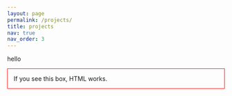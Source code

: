 ```yaml
---
layout: page
permalink: /projects/
title: projects
nav: true
nav_order: 3
---
```


hello

<div style="border:1px solid red; padding:1em;">If you see this box, HTML works.</div>
